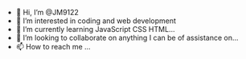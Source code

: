- 👋 Hi, I’m @JM9122
- 👀 I’m interested in coding and web development
- 🌱 I’m currently learning JavaScript CSS HTML...
- 💞️ I’m looking to collaborate on anything I can be of assistance on...
- 📫 How to reach me ...

<!---
JM9122/JM9122 is a ✨ special ✨ repository because its `README.md` (this file) appears on your GitHub profile.
You can click the Preview link to take a look at your changes.
--->
